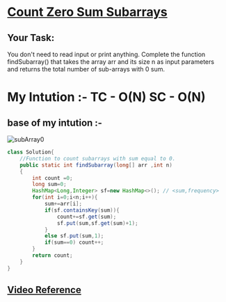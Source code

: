 # **[Count Zero Sum Subarrays](https://practice.geeksforgeeks.org/problems/zero-sum-subarrays1825/1#)**

## Your Task:

You don't need to read input or print anything. Complete the function findSubarray() that takes the array arr and its size n as input parameters and returns the total number of sub-arrays with 0 sum.

# **My Intution :- TC - O(N) SC - O(N)**

## base of my intution :-

![subArray0](https://user-images.githubusercontent.com/71629248/123395324-b361d300-d5bd-11eb-9f19-dedc0fbc66b6.png)

```java
class Solution{
    //Function to count subarrays with sum equal to 0.
    public static int findSubarray(long[] arr ,int n)
    {
        int count =0;
        long sum=0;
        HashMap<Long,Integer> sf=new HashMap<>(); // <sum,frequency>
        for(int i=0;i<n;i++){
            sum+=arr[i];
            if(sf.containsKey(sum)){
                count+=sf.get(sum);
                sf.put(sum,sf.get(sum)+1);
            }
            else sf.put(sum,1);
            if(sum==0) count++;
        }
        return count;
    }
}
```

## **[Video Reference](https://youtu.be/C9-n_H7dsvU)**
